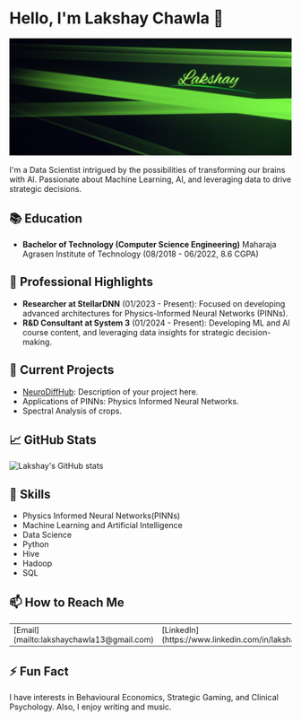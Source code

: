 # Hello, I'm Lakshay Chawla 👋

<img src="banner.jpg">

I'm a Data Scientist intrigued by the possibilities of transforming our brains with AI. Passionate about Machine Learning, AI, and leveraging data to drive strategic decisions.

## 📚 Education
- **Bachelor of Technology (Computer Science Engineering)**
  Maharaja Agrasen Institute of Technology (08/2018 - 06/2022, 8.6 CGPA)

## 🌟 Professional Highlights
- **Researcher at StellarDNN** (01/2023 - Present): Focused on developing advanced architectures for Physics-Informed Neural Networks (PINNs).
- **R&D Consultant at System 3** (01/2024 - Present): Developing ML and AI course content, and leveraging data insights for strategic decision-making.

## 🔭 Current Projects
- [NeuroDiffHub](http://dev.neurodiff.io): Description of your project here.
- Applications of PINNs: Physics Informed Neural Networks.
- Spectral Analysis of crops.

## 📈 GitHub Stats
![Lakshay's GitHub stats](https://github-readme-stats.vercel.app/api?username=Lakshay-13&show_icons=true&theme=radical&bg_color=967bb6&title_color=0afa9e&text_color=0afa9e)

## 🚀 Skills
- Physics Informed Neural Networks(PINNs)
- Machine Learning and Artificial Intelligence
- Data Science
- Python
- Hive
- Hadoop
- SQL
  
## 📫 How to Reach Me
<table>
  <tr>
    <td>[Email](mailto:lakshaychawla13@gmail.com)</td>
    <td>[LinkedIn](https://www.linkedin.com/in/lakshaychawla13)</td>
  </tr>
</table>

## ⚡ Fun Fact
I have interests in Behavioural Economics, Strategic Gaming, and Clinical Psychology. Also, I enjoy writing and music.
